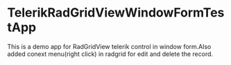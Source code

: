 # TelerikRadGridViewWindowFormTestApp
This is a demo app for RadGridView telerik control in window form.Also added conext menu(right click) in radgrid for edit and delete the record.  
